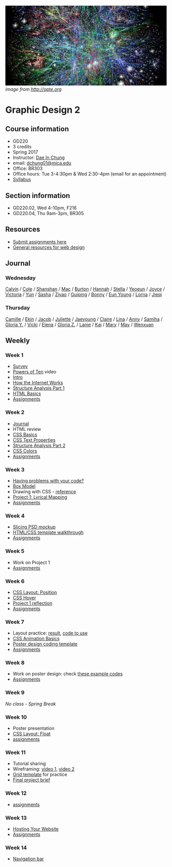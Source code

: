 ![opte](images/opte.jpg)  
*image from http://opte.org*

# Graphic Design 2

## Course information
- GD220
- 3 credits
- Spring 2017
- Instructor: [Dae In Chung](http://paperdove.com)
- email: [dchung01@mica.edu](mailto:dchung01@mica.edu)
- Office: BR303
- Office hours: Tue 3-4:30pm & Wed 2:30-4pm (email for an appointment)
- [Syllabus](files/MICA-17SP-GD2-Syllabus.pdf)

## Section information
- GD220.02, Wed 4-10pm, F216
- GD220.04, Thu 9am-3pm, BR305

## Resources
- [Submit assignments here](https://drive.google.com/drive/folders/0B6qjLkwjTXyrMnBSSDhjbHNKLXc?usp=sharing)
- [General resources for web design](resources.md)

## Journal

### Wednesday
[Calvin](https://trello.com/b/7ImoIyUY/graphic-design-journal) / [Cole](https://trello.com/b/vRuBs8oI/graphic-design-2-journal) / [Shanshan](https://trello.com/b/Vmk0Lzqu/graphic-design-2-journal) / [Mac](https://trello.com/b/MBt2EMNY/graphic-design-2-journal) / [Burton](https://trello.com/b/5dW8WPPq/gd2-journal) / [Hannah](https://trello.com/b/jWNsL7BR/graphic-design-journal) / [Stella](https://trello.com/b/fGWpMEDC/graphic-design-2-journal) / [Yeoeun](https://trello.com/b/DRaqYvDq/graphic-design-2-journal) / [Joyce](https://trello.com/b/OvTtupR7/graphic-design-2-journal-joyce-meng) / [Victoria](https://trello.com/b/SZxgfU7M/gd-journal) / [Yun](https://trello.com/b/H9s68Y8N/graphic-design-2-journal) / [Sasha](https://trello.com/b/GvvLOzkV/graphic-design-ii-journal) / [Ziyao](https://trello.com/b/DYKMzs5x/graphic-design-2) / [Guiping](https://trello.com/b/wfhqJbtj/graphic-design-2-journal) / [Bonny](https://trello.com/b/b1DQXER0/graphicdesign2journal) / [Eun Young](https://trello.com/b/AkASvt5Z/graphic-design2-journal) / [Lorna](https://trello.com/b/2ileRq41/graphic-design-2-journal) / [Jieqi](https://trello.com/b/IkhipHvk/graphic-design-2-journal)

### Thursday
[Camille](https://trello.com/b/C2TdUSdI/gd2-journal) / [Ekin](https://trello.com/b/9SSp3owB/journal-graphic-design-ii) / [Jacob](https://trello.com/b/ADE8cUYZ/gd-2-journal) / [Juliette](https://trello.com/b/k9uJqepa/journal-graphic-design-ii) / [Jaeyoung](https://trello.com/b/SRHbKeWn/gd2-journal) / [Claire](https://trello.com/b/7NHtdq5M/gd2-journal) / [Lina](https://trello.com/b/YOZ33mjb/gd2) / [Anny](https://trello.com/b/71BiSVaH/gd2-journal) / [Samiha](https://trello.com/b/30dNTqBF/graphic-design-2-journal) / [Gloria Y.](https://trello.com/b/Opi4Qbsy/gd2-journal) / [Vicki](https://trello.com/b/WiWbsgFz/gd2-journal) / [Elena](https://trello.com/b/1TBOrUO2/gd2-journal) / [Gloria Z.](https://trello.com/b/LjvBkElp/gd2-journal) / [Lanie](https://trello.com/b/qObLgX9q/gd2-journal) / [Kai](https://trello.com/b/wXhFyTIL/gd-2-journal) / [Mary](https://trello.com/b/MmfQ0MxG/gd2journal)
 / [May](https://trello.com/b/6a1SpPa8/graphic-design2-may) / [Wenxuan](https://trello.com/b/CYf4Wlqj/gd2-journal)

## Weekly
### Week 1
- [Survey](https://goo.gl/forms/dW19M5QvgXTkNNh63)
- [Powers of Ten](https://www.youtube.com/watch?v=0fKBhvDjuy0) video
- [Intro](lectures/w1/intro.md)
- [How the Internet Works](lectures/w1/how-the-internet-works.md)
- [Structure Analysis Part 1](lectures/w1/structure-analysis-1.md)
- [HTML Basics](lectures/w1/html-basics.md)
- [Assignments](lectures/w1/w1-assignments.md)

### Week 2
- [Journal](lectures/w2/journal.md)
- HTML review
- [CSS Basics](lectures/w2/css-basics.md)
- [CSS Text Properties](lectures/w2/css-text.md)
- [Structure Analysis Part 2](lectures/w2/structure-analysis-2.md)
- [CSS Colors](lectures/w2/css-colors.md)
- [Assignments](lectures/w2/w2-assignments.md)

### Week 3
- [Having problems with your code?](lectures/w3/problem-solving-tips.md)
- [Box Model](lectures/w3/box-model.md)
- Drawing with CSS - [reference](https://css-tricks.com/examples/ShapesOfCSS/)
- [Project 1: Lyrical Mapping](lectures/w3/proj-lyrical-mapping.md)
- [Assignments](lectures/w3/w3-assignments.md)

### Week 4
- [Slicing PSD mockup](lectures/w4/slice-psd-mockup.md)
- [HTML/CSS template walkthrough](lectures/w4/proj1-template-walkthrough.md)
- [Assignments](lectures/w4/w4-assignments.md)

### Week 5
- Work on Project 1
- [Assignments](lectures/w5/w5-assignments.md)

### Week 6
- [CSS Layout: Position](lectures/w6/css-layout-position.md)
- [CSS Hover](lectures/w6/css-hover.md)
- [Project 1 reflection](lectures/w6/proj1-reflections.md)
- [Assignments](lectures/w6/w6-assignments.md)

### Week 7
- Layout practice: [result](images/layout-practice-sample.png), [code to use](http://codepen.io/cdaein/pen/vxNPme?editors=1000)
- [CSS Animation Basics](lectures/w7/css-animation-basics.md)
- [Poster design coding template](lectures/w7/proj-poster-template.md)
- [Assignments](lectures/w7/w7-assignments.md)

### Week 8
- Work on poster design: check [these example codes](lectures/w8/examples.md)
- [Assignments](lectures/w8/w8-assignments.md)

### Week 9
*No class - Spring Break*

### Week 10
- Poster presentation
- [CSS Layout: Float](lectures/w10/css-layout-float.md)
- [assignments](lectures/w10/w10-assignments.md)

### Week 11
- Tutorial sharing
- Wireframing: [video 1](https://www.youtube.com/watch?v=8-vTd7GRk-w), [video 2](https://www.youtube.com/watch?v=PmmQjLqJQlY)
- [Grid template](files/grid-template.zip) for practice
- [Final project brief](lectures/w11/proj-event.md)

### Week 12
- [assignments](lectures/w12/w12-assignments.md)

### Week 13
- [Hosting Your Website](lectures/w13/hosting-website.md)
- [Assignments](lectures/w13/w13-assignments.md)

### Week 14
- [Navigation bar](lectures/w13/navigation.md)



